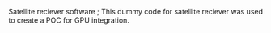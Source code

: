 Satellite reciever software ; 
This dummy code for satellite reciever was used to create a POC for GPU integration. 
